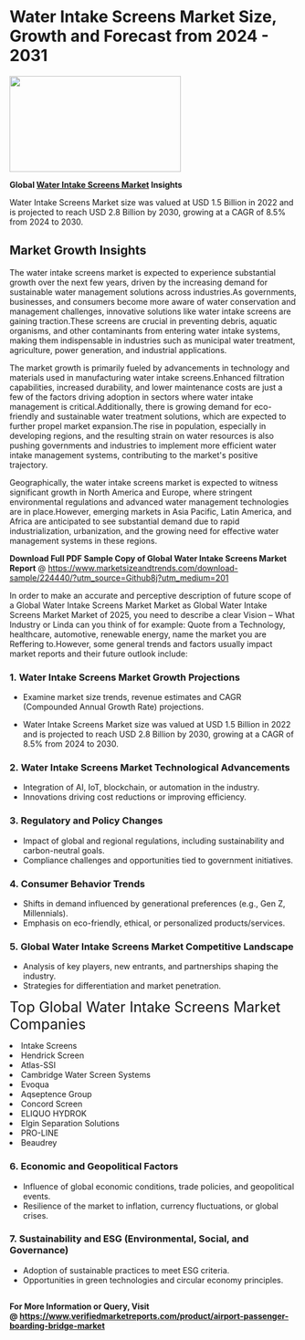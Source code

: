 <H1>Water Intake Screens Market Size, Growth and Forecast from 2024 - 2031</H1><img class="aligncenter size-medium wp-image-584254" src="https://thirdeyenews.in/wp-content/uploads/2024/09/Global-Market-Research-300x168.jpeg" alt="" width="300" height="168" /><p><strong>Global&nbsp;<a href="https://www.marketsizeandtrends.com/download-sample/224440/?utm_source=Github8j?utm_medium=201">Water Intake Screens Market</a> Insights</strong></p><p>Water Intake Screens Market size was valued at USD 1.5 Billion in 2022 and is projected to reach USD 2.8 Billion by 2030, growing at a CAGR of 8.5% from 2024 to 2030.</p><p><h2>Market Growth Insights</h2> <p>The water intake screens market is expected to experience substantial growth over the next few years, driven by the increasing demand for sustainable water management solutions across industries.As governments, businesses, and consumers become more aware of water conservation and management challenges, innovative solutions like water intake screens are gaining traction.These screens are crucial in preventing debris, aquatic organisms, and other contaminants from entering water intake systems, making them indispensable in industries such as municipal water treatment, agriculture, power generation, and industrial applications.</p> <p>The market growth is primarily fueled by advancements in technology and materials used in manufacturing water intake screens.Enhanced filtration capabilities, increased durability, and lower maintenance costs are just a few of the factors driving adoption in sectors where water intake management is critical.Additionally, there is growing demand for eco-friendly and sustainable water treatment solutions, which are expected to further propel market expansion.The rise in population, especially in developing regions, and the resulting strain on water resources is also pushing governments and industries to implement more efficient water intake management systems, contributing to the market's positive trajectory.</p> <p>Geographically, the water intake screens market is expected to witness significant growth in North America and Europe, where stringent environmental regulations and advanced water management technologies are in place.However, emerging markets in Asia Pacific, Latin America, and Africa are anticipated to see substantial demand due to rapid industrialization, urbanization, and the growing need for effective water management systems in these regions.</p> <p><span class=""><strong>Download Full PDF Sample Copy of Global Water Intake Screens Market Report</strong> @ <a href="https://www.marketsizeandtrends.com/download-sample/224440/?utm_source=Github8j?utm_medium=201" target="_blank">https://www.marketsizeandtrends.com/download-sample/224440/?utm_source=Github8j?utm_medium=201</a></span></p><p>In order to make an accurate and perceptive description of future scope of a Global&nbsp;Water Intake Screens Market Market as Global&nbsp;Water Intake Screens Market Market of 2025, you need to describe a clear Vision &ndash; What Industry or Linda can you think of for example: Quote from a Technology, healthcare, automotive, renewable energy, name the market you are Reffering to.However, some general trends and factors usually impact market reports and their future outlook include:</p><h3>1.&nbsp;<strong>Water Intake Screens Market Growth Projections</strong></h3><ul><li>Examine market size trends, revenue estimates and CAGR (Compounded Annual Growth Rate) projections.</li><li><p>Water Intake Screens Market size was valued at USD 1.5 Billion in 2022 and is projected to reach USD 2.8 Billion by 2030, growing at a CAGR of 8.5% from 2024 to 2030.</p></li></ul><h3>2.&nbsp;<strong>Water Intake Screens Market Technological Advancements</strong></h3><ul><li>Integration of AI, IoT, blockchain, or automation in the industry.</li><li>Innovations driving cost reductions or improving efficiency.</li></ul><h3>3.&nbsp;<strong>Regulatory and Policy Changes</strong></h3><ul><li>Impact of global and regional regulations, including sustainability and carbon-neutral goals.</li><li>Compliance challenges and opportunities tied to government initiatives.</li></ul><h3>4.&nbsp;<strong>Consumer Behavior Trends</strong></h3><ul><li>Shifts in demand influenced by generational preferences (e.g., Gen Z, Millennials).</li><li>Emphasis on eco-friendly, ethical, or personalized products/services.</li></ul><h3>5.&nbsp;<strong>Global Water Intake Screens Market Competitive Landscape</strong></h3><ul><li>Analysis of key players, new entrants, and partnerships shaping the industry.</li><li>Strategies for differentiation and market penetration.</li></ul><p data-pm-slice="1 1 []"><span style="color: inherit; font-family: inherit; font-size: 25px;">Top Global Water Intake Screens Market Companies</span></p><div class="" data-test-id=""><p><li>Intake Screens</li><li> Hendrick Screen</li><li> Atlas-SSI</li><li> Cambridge Water Screen Systems</li><li> Evoqua</li><li> Aqseptence Group</li><li> Concord Screen</li><li> ELIQUO HYDROK</li><li> Elgin Separation Solutions</li><li> PRO-LINE</li><li> Beaudrey</li></p></div><h3>6.&nbsp;<strong>Economic and Geopolitical Factors</strong></h3><ul><li>Influence of global economic conditions, trade policies, and geopolitical events.</li><li>Resilience of the market to inflation, currency fluctuations, or global crises.</li></ul><h3>7.&nbsp;<strong>Sustainability and ESG (Environmental, Social, and Governance)</strong></h3><ul><li>Adoption of sustainable practices to meet ESG criteria.</li><li>Opportunities in green technologies and circular economy principles.</li></ul><h2><strong style="font-size: 14px;">For More Information or Query, Visit @&nbsp;</strong><a style="background-color: #ffffff; font-size: 14px;" href="https://www.marketsizeandtrends.com/report/water-intake-screens-market/" target="_blank">https://www.verifiedmarketreports.com/product/airport-passenger-boarding-bridge-market</a></h2>